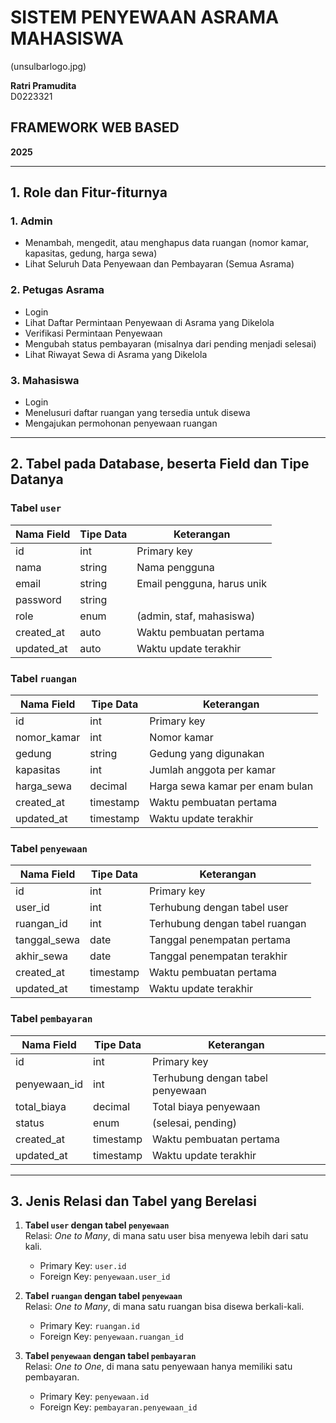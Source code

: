 # SISTEM PENYEWAAN ASRAMA MAHASISWA


(unsulbarlogo.jpg)


**Ratri Pramudita**  
D0223321




## FRAMEWORK WEB BASED  
**2025**

---

## 1. Role dan Fitur-fiturnya

### 1. Admin
- Menambah, mengedit, atau menghapus data ruangan (nomor kamar, kapasitas, gedung, harga sewa)
- Lihat Seluruh Data Penyewaan dan Pembayaran (Semua Asrama)

### 2. Petugas Asrama
- Login  
- Lihat Daftar Permintaan Penyewaan di Asrama yang Dikelola  
- Verifikasi Permintaan Penyewaan  
- Mengubah status pembayaran (misalnya dari pending menjadi selesai)  
- Lihat Riwayat Sewa di Asrama yang Dikelola

### 3. Mahasiswa
- Login  
- Menelusuri daftar ruangan yang tersedia untuk disewa  
- Mengajukan permohonan penyewaan ruangan  

---

## 2. Tabel pada Database, beserta Field dan Tipe Datanya

### Tabel `user`

| Nama Field   | Tipe Data | Keterangan                         |
|--------------|-----------|-------------------------------------|
| id           | int       | Primary key                        |
| nama         | string    | Nama pengguna                      |
| email        | string    | Email pengguna, harus unik         |
| password     | string    |                                   |
| role         | enum      | (admin, staf, mahasiswa)           |
| created_at   | auto      | Waktu pembuatan pertama            |
| updated_at   | auto      | Waktu update terakhir              |

### Tabel `ruangan`

| Nama Field     | Tipe Data | Keterangan                            |
|----------------|-----------|----------------------------------------|
| id             | int       | Primary key                           |
| nomor_kamar    | int       | Nomor kamar                           |
| gedung         | string    | Gedung yang digunakan                 |
| kapasitas      | int       | Jumlah anggota per kamar              |
| harga_sewa     | decimal   | Harga sewa kamar per enam bulan       |
| created_at     | timestamp | Waktu pembuatan pertama               |
| updated_at     | timestamp | Waktu update terakhir                 |

### Tabel `penyewaan`

| Nama Field     | Tipe Data | Keterangan                            |
|----------------|-----------|----------------------------------------|
| id             | int       | Primary key                           |
| user_id        | int       | Terhubung dengan tabel user           |
| ruangan_id     | int       | Terhubung dengan tabel ruangan        |
| tanggal_sewa   | date      | Tanggal penempatan pertama            |
| akhir_sewa     | date      | Tanggal penempatan terakhir           |
| created_at     | timestamp | Waktu pembuatan pertama               |
| updated_at     | timestamp | Waktu update terakhir                 |

### Tabel `pembayaran`

| Nama Field     | Tipe Data | Keterangan                            |
|----------------|-----------|----------------------------------------|
| id             | int       | Primary key                           |
| penyewaan_id   | int       | Terhubung dengan tabel penyewaan      |
| total_biaya    | decimal   | Total biaya penyewaan                 |
| status         | enum      | (selesai, pending)                    |
| created_at     | timestamp | Waktu pembuatan pertama               |
| updated_at     | timestamp | Waktu update terakhir                 |

---

## 3. Jenis Relasi dan Tabel yang Berelasi

1. **Tabel `user` dengan tabel `penyewaan`**  
   Relasi: *One to Many*, di mana satu user bisa menyewa lebih dari satu kali.  
   - Primary Key: `user.id`  
   - Foreign Key: `penyewaan.user_id`

2. **Tabel `ruangan` dengan tabel `penyewaan`**  
   Relasi: *One to Many*, di mana satu ruangan bisa disewa berkali-kali.  
   - Primary Key: `ruangan.id`  
   - Foreign Key: `penyewaan.ruangan_id`

3. **Tabel `penyewaan` dengan tabel `pembayaran`**  
   Relasi: *One to One*, di mana satu penyewaan hanya memiliki satu pembayaran.  
   - Primary Key: `penyewaan.id`  
   - Foreign Key: `pembayaran.penyewaan_id`
